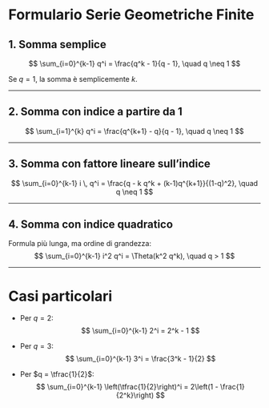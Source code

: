 # Formulario Serie Geometriche Finite

## 1. Somma semplice
$$
\sum_{i=0}^{k-1} q^i = \frac{q^k - 1}{q - 1}, \quad q \neq 1
$$

Se $q = 1$, la somma è semplicemente $k$.

---

## 2. Somma con indice a partire da 1
$$
\sum_{i=1}^{k} q^i = \frac{q^{k+1} - q}{q - 1}, \quad q \neq 1
$$

---

## 3. Somma con fattore lineare sull’indice
$$
\sum_{i=0}^{k-1} i \, q^i = \frac{q - k q^k + (k-1)q^{k+1}}{(1-q)^2}, \quad q \neq 1
$$

---

## 4. Somma con indice quadratico
Formula più lunga, ma ordine di grandezza:
$$
\sum_{i=0}^{k-1} i^2 q^i = \Theta(k^2 q^k), \quad q > 1
$$

---

# Casi particolari

- Per $q = 2$:
$$
\sum_{i=0}^{k-1} 2^i = 2^k - 1
$$

- Per $q = 3$:
$$
\sum_{i=0}^{k-1} 3^i = \frac{3^k - 1}{2}
$$

- Per $q = \tfrac{1}{2}$:
$$
\sum_{i=0}^{k-1} \left(\tfrac{1}{2}\right)^i = 2\left(1 - \frac{1}{2^k}\right)
$$
